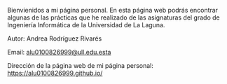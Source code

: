 Bienvienidos a mi página personal.
En esta página web podrás encontrar algunas de las prácticas que he realizado de las asignaturas del grado de Ingeniería Informática de la Universidad de La Laguna.

Autor: Andrea Rodríguez Rivarés

Email: alu0100826999@ull.edu.esta

Dirección de la página web de mi página personal: https://alu0100826999.github.io/